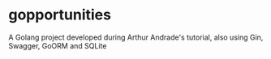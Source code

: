 # gopportunities
A Golang project developed during Arthur Andrade's tutorial, also using Gin, Swagger, GoORM and SQLite
